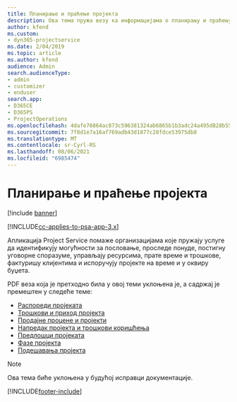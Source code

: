 ```yaml
---
title: Планирање и праћење пројекта
description: Ова тема пружа везу ка информацијама о планирању и праћењу у апликацији Project Service Automation.
author: kfend
ms.custom:
- dyn365-projectservice
ms.date: 2/04/2019
ms.topic: article
ms.author: kfend
audience: Admin
search.audienceType:
- admin
- customizer
- enduser
search.app:
- D365CE
- D365PS
- ProjectOperations
ms.openlocfilehash: 4dafe76864ac873c596381324ab6865b1b3adc24a495d828b552e7ac459954b9
ms.sourcegitcommit: 7f8d1e7a16af769adb43d1877c28fdce53975db8
ms.translationtype: MT
ms.contentlocale: sr-Cyrl-RS
ms.lasthandoff: 08/06/2021
ms.locfileid: "6985474"
---
```

# <a name="project-planning-and-tracking"></a>Планирање и праћење пројекта

[!include [banner](../../includes/psa-now-project-operations.md)]

[!INCLUDE[cc-applies-to-psa-app-3.x](../../includes/cc-applies-to-psa-app-3x.md)]

Апликација Project Service помаже организацијама које пружају услуге да идентификују могућности за пословање, проследе понуде, постигну уговорне споразуме, управљају ресурсима, прате време и трошкове, фактуришу клијентима и испоручују пројекте на време и у оквиру буџета. 

PDF веза која је претходно била у овој теми уклоњена је, а садржај је премештен у следеће теме:

- [Распореди пројеката](../project-creating.md)
- [Трошкови и приход пројекта](../project-estimating.md)
- [Продајне процене и пројекти](../project-leveraging.md)
- [Напредак пројекта и трошкови коришћења](../project-tracking.md)
- [Предлошци пројеката](../project-templates.md)
- [Фазе пројекта](../project-stages.md)
- [Подешавања пројекта](../project-settings.md)

> [!NOTE]
> Ова тема биће уклоњена у будућој исправци документације. 


[!INCLUDE[footer-include](../../includes/footer-banner.md)]